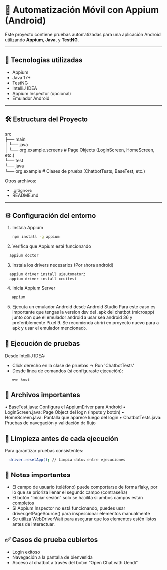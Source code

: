 # 📱 Automatización Móvil con Appium (Android)

Este proyecto contiene pruebas automatizadas para una aplicación Android utilizando **Appium**, **Java**, y **TestNG**.

---

## 🚀 Tecnologías utilizadas

- Appium
- Java 17+
- TestNG
- IntelliJ IDEA
- Appium Inspector (opcional)
- Emulador Android

---

## 🛠️ Estructura del Proyecto

src  
├── main  
│   └── java  
│       └── org.example.screens       # Page Objects (LoginScreen, HomeScreen, etc.)  
└── test  
└── java  
└── org.example                       # Clases de prueba (ChatbotTests, BaseTest, etc.)

Otros archivos:
- .gitignore
- README.md

---

## ⚙️ Configuración del entorno

1. Instala Appium
   ```bash
   npm install -g appium
   ```
2. Verifica que Appium esté funcionando
 ```bash
   appium doctor   
   ``` 
3. Instala los drivers necesarios (Por ahora android)
 ```bash
   appium driver install uiautomator2
   appium driver install xcuitest
 ``` 
4.	Inicia Appium Server
```bash
   appium   
``` 
5. Ejecuta un emulador Android desde Android Studio
    Para este caso es importante que tengas la version dev del .apk del chatbot (microapp)
    junto con que el emulador android a usar sea android 36 y preferiblemente Pixel 9.
    Se recomienda abriri en proyecto nuevo para a apk y usar el emulador mencionado.

## 🧪 Ejecución de pruebas

Desde IntelliJ IDEA:
 - Click derecho en la clase de pruebas → Run 'ChatbotTests' 
 - Desde línea de comandos (si configuraste ejecución):
```bash
   mvn test
   ``` 
## 📂 Archivos importantes
•	BaseTest.java: Configura el AppiumDriver para Android
•	LoginScreen.java: Page Object del login (inputs y botón)
•	HomeScreen.java: Pantalla que aparece luego del login
•	ChatbotTests.java: Pruebas de navegación y validación de flujo

## 🧼 Limpieza antes de cada ejecución

Para garantizar pruebas consistentes:
```bash
  driver.resetApp(); // Limpia datos entre ejecuciones
   ``` 
## 📝 Notas importantes
   - El campo de usuario (teléfono) puede comportarse de forma flaky, por lo que se prioriza llenar el segundo campo (contraseña)
   - El botón “Iniciar sesión” solo se habilita si ambos campos están completos
   - Si Appium Inspector no está funcionando, puedes usar driver.getPageSource() para inspeccionar elementos manualmente
   - Se utiliza WebDriverWait para asegurar que los elementos estén listos antes de interactuar.

## ✅ Casos de prueba cubiertos
- Login exitoso 
- Navegación a la pantalla de bienvenida 
- Acceso al chatbot a través del botón “Open Chat with Uendi”
